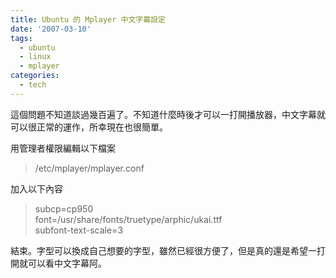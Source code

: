 ```yaml
---
title: Ubuntu 的 Mplayer 中文字幕設定
date: '2007-03-10'
tags:
  - ubuntu
  - linux
  - mplayer
categories:
  - tech
---
```

這個問題不知道談過幾百遍了。不知道什麼時後才可以一打開播放器，中文字幕就可以很正常的運作，所幸現在也很簡單。  
  
用管理者權限編輯以下檔案  

> /etc/mplayer/mplayer.conf

加入以下內容  

> subcp=cp950  
> font=/usr/share/fonts/truetype/arphic/ukai.ttf  
> subfont-text-scale=3

結束。字型可以換成自己想要的字型，雖然已經很方便了，但是真的還是希望一打開就可以看中文字幕阿。